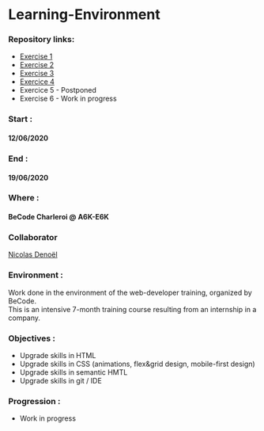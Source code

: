# Learning-Environment

### Repository links:
* [Exercise 1](https://github.com/nicode-be/Learning-Environment/tree/master/Exercice%201)
* [Exercise 2](https://github.com/nicode-be/Learning-Environment/tree/master/Exercice%202)
* [Exercise 3](https://github.com/nicode-be/kikirpa-asbl)
* [Exercice 4](https://github.com/nicode-be/404-Page)
* Exercice 5 - Postponed
* Exercise 6 - Work in progress

### Start :
#### 12/06/2020

### End :
#### 19/06/2020
  
### Where :
#### BeCode Charleroi @ A6K-E6K
  

### Collaborator
[Nicolas Denoël](https://github.com/nicode-be/)  

### Environment :
Work done in the environment of the web-developer training, organized by BeCode.  
This is an intensive 7-month training course resulting from an internship in a company.
  

### Objectives :
* Upgrade skills in HTML
* Upgrade skills in CSS (animations, flex&grid design, mobile-first design)
* Upgrade skills in semantic HMTL
* Upgrade skills in git / IDE 
  
### Progression :
* Work in progress